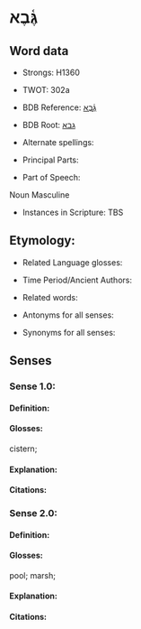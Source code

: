 # גֶּ֫בֶא

<!-- Status: S2="NeedsEdits" -->
<!-- Lexica used for edits:   -->

## Word data

* Strongs: H1360

* TWOT: 302a

* BDB Reference: [גֶּ֫בֶא](rc://en/bdb/dict/c.ae.ab)

* BDB Root: [גבא](rc://en/bdb/dict/c.ae.aa)

* Alternate spellings:

* Principal Parts:

* Part of Speech:

Noun Masculine

* Instances in Scripture: TBS

## Etymology:

* Related Language glosses:

* Time Period/Ancient Authors:

* Related words:

* Antonyms for all senses:

* Synonyms for all senses:

## Senses

### Sense 1.0:

#### Definition:

#### Glosses:

cistern; 

#### Explanation:

#### Citations:



### Sense 2.0:

#### Definition:

#### Glosses:

pool; marsh; 

#### Explanation:

#### Citations:



